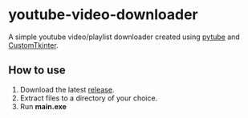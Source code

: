 # youtube-video-downloader

A simple youtube video/playlist downloader created using [pytube](https://pytube.io/en/latest/index.html) and [CustomTkinter](https://github.com/TomSchimansky/CustomTkinter).

## How to use
1. Download the latest [release](https://github.com/Hiraeth-27/youtube-video-downloader/releases/tag/release-1.0.1).
2. Extract files to a directory of your choice.
3. Run **main.exe**
